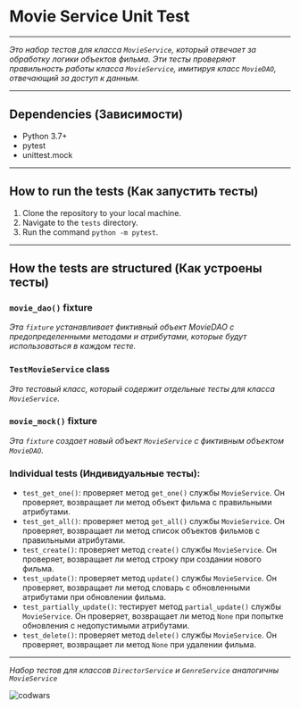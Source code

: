 # Movie Service Unit Test
***
_Это набор тестов для класса `MovieService`, который отвечает за обработку логики объектов фильма. Эти тесты проверяют правильность работы класса `MovieService`, имитируя класс `MovieDAO`, отвечающий за доступ к данным._

---

## Dependencies (Зависимости)
+ Python 3.7+
+ pytest
+ unittest.mock
---

## How to run the tests (Как запустить тесты)

1. Clone the repository to your local machine.
2. Navigate to the `tests` directory.
3. Run the command `python -m pytest`.

---

## How the tests are structured (Как устроены тесты)

### `movie_dao()` fixture

_Эта `fixture` устанавливает фиктивный объект MovieDAO с предопределенными методами и атрибутами, которые будут использоваться в каждом тесте._

### `TestMovieService` class

_Это тестовый класс, который содержит отдельные тесты для класса `MovieService`._

### `movie_mock()` fixture

_Эта `fixture` создает новый объект `MovieService` с фиктивным объектом `MovieDAO`._

### Individual tests (Индивидуальные тесты):
+ `test_get_one()`: проверяет метод `get_one()` службы `MovieService`. Он проверяет, возвращает ли метод объект фильма с правильными атрибутами.
+ `test_get_all()`: проверяет метод `get_all()` службы `MovieService`. Он проверяет, возвращает ли метод список объектов фильмов с правильными атрибутами.
+ `test_create()`: проверяет метод `create()` службы `MovieService`. Он проверяет, возвращает ли метод строку при создании нового фильма.
+ `test_update()`: проверяет метод `update()` службы `MovieService`. Он проверяет, возвращает ли метод словарь с обновленными атрибутами при обновлении фильма.
+ `test_partially_update()`: тестирует метод `partial_update()` службы `MovieService`. Он проверяет, возвращает ли метод `None` при попытке обновления с недопустимыми атрибутами.
+ `test_delete()`: проверяет метод `delete()` службы `MovieService`. Он проверяет, возвращает ли метод `None` при удалении фильма.
---
_Набор тестов для классов `DirectorService` и `GenreService` аналогичны `MovieService`_

![codwars](https://www.codewars.com/users/Ko4ak/badges/large)
